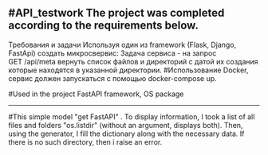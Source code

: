 #API_testwork
The project was completed according to the requirements below.
---
Требования и задачи
Используя один из framework (Flask, Django, FastApi) создать микросвервис:
Задача сервиса - на запрос   
GET /api/meta 
вернуть список файлов и директорий с датой их создания которые находятся в указанной директории.
#Использование Docker, сервис должен запускаться с помощью docker-compose up.


#Used in the project 
FastAPI framework, OS package

---
#This simple model "get FastAPI" .
To display information, I took a list of all files and folders "os.listdir" (without an argument, displays both). 
Then, using the generator, I fill the dictionary along with the necessary data.
If there is no such directory, then i raise an error.

